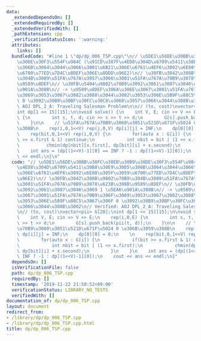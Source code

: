 ```yaml
---
data:
  _extendedDependsOn: []
  _extendedRequiredBy: []
  _extendedVerifiedWith: []
  _pathExtension: cpp
  _verificationStatusIcon: ':warning:'
  attributes:
    links: []
  bundledCode: "#line 1 \"dp/dp_006_TSP.cpp\"\n// \u5DE1\u56DE\u30BB\u30FC\u30EB\u30B9\
    \u30DE\u30F3\u554F\u984C (\u91CD\u307F\u4ED8\u304D\u6709\u5411\u30B0\u30E9\u30D5\
    \u306B\u3064\u3044\u3066\u3001\u6B21\u306E\u6761\u4EF6\u3092\u6E80\u305F\u3059\
    \u6700\u77ED\u7D4C\u8DEF\u306E\u8DDD\u96E2)\n// \u30FB\u3042\u308B\u9802\u70B9\
    \u304B\u3089\u51FA\u767A\u3057\u3066\u3001\u51FA\u767A\u70B9\u3078\u623B\u308B\
    \u9589\u8DEF\n// \u30FB\u5404\u9802\u70B9\u3092\u3061\u3087\u3046\u3069 1 \u5EA6\
    \u901A\u308B\n// -> \u9589\u8DEF\u306A\u306E\u3067\u3001\u51FA\u767A\u70B9\u306F\
    \u3069\u3053\u3067\u3082\u3088\u3044\u3002\u3053\u306E\u5B9F\u88C5\u3067\u306F\
    \ 0 \u3092\u30B9\u30BF\u30FC\u30C8\u3068\u3057\u3066\u3044\u308B\u3002\n// Verified:\
    \ AOJ DPL_2_A: Traveling Salesman Problem\n\n// (to, cost)\nvector<pii> G[20];\n\
    int dp[1 << 15][15];\n\nvoid solve() {\n    int V, E; cin >> V >> E;\n    rep(i,0,E)\
    \ {\n        int s, t, d; cin >> s >> t >> d;\n        G[s].push_back(pii(t, d));\n\
    \    }\n\n    // \u51FA\u767A\u70B9\u3060\u3051\u521D\u671F\u5024 0 \u306B\u3059\
    \u308B\n    rep(i,0,1<<V) rep(j,0,V) dp[i][j] = INF;\n    dp[0][0] = 0;\n    \n\
    \    rep(bit,0,1<<V) rep(i,0,V) {\n        for(auto x : G[i]) {\n            if(bit\
    \ >> x.first & 1) continue;\n            int nbit = bit | (1 << x.first);\n  \
    \          chmin(dp[nbit][x.first], dp[bit][i] + x.second);\n        }\n    }\n\
    \    int ans = (dp[(1<<V)-1][0] == INF ? -1 : dp[(1<<V)-1][0]);\n    cout << ans\
    \ << endl;\n}\n"
  code: "// \u5DE1\u56DE\u30BB\u30FC\u30EB\u30B9\u30DE\u30F3\u554F\u984C (\u91CD\u307F\
    \u4ED8\u304D\u6709\u5411\u30B0\u30E9\u30D5\u306B\u3064\u3044\u3066\u3001\u6B21\
    \u306E\u6761\u4EF6\u3092\u6E80\u305F\u3059\u6700\u77ED\u7D4C\u8DEF\u306E\u8DDD\
    \u96E2)\n// \u30FB\u3042\u308B\u9802\u70B9\u304B\u3089\u51FA\u767A\u3057\u3066\
    \u3001\u51FA\u767A\u70B9\u3078\u623B\u308B\u9589\u8DEF\n// \u30FB\u5404\u9802\u70B9\
    \u3092\u3061\u3087\u3046\u3069 1 \u5EA6\u901A\u308B\n// -> \u9589\u8DEF\u306A\u306E\
    \u3067\u3001\u51FA\u767A\u70B9\u306F\u3069\u3053\u3067\u3082\u3088\u3044\u3002\
    \u3053\u306E\u5B9F\u88C5\u3067\u306F 0 \u3092\u30B9\u30BF\u30FC\u30C8\u3068\u3057\
    \u3066\u3044\u308B\u3002\n// Verified: AOJ DPL_2_A: Traveling Salesman Problem\n\
    \n// (to, cost)\nvector<pii> G[20];\nint dp[1 << 15][15];\n\nvoid solve() {\n\
    \    int V, E; cin >> V >> E;\n    rep(i,0,E) {\n        int s, t, d; cin >> s\
    \ >> t >> d;\n        G[s].push_back(pii(t, d));\n    }\n\n    // \u51FA\u767A\
    \u70B9\u3060\u3051\u521D\u671F\u5024 0 \u306B\u3059\u308B\n    rep(i,0,1<<V) rep(j,0,V)\
    \ dp[i][j] = INF;\n    dp[0][0] = 0;\n    \n    rep(bit,0,1<<V) rep(i,0,V) {\n\
    \        for(auto x : G[i]) {\n            if(bit >> x.first & 1) continue;\n\
    \            int nbit = bit | (1 << x.first);\n            chmin(dp[nbit][x.first],\
    \ dp[bit][i] + x.second);\n        }\n    }\n    int ans = (dp[(1<<V)-1][0] ==\
    \ INF ? -1 : dp[(1<<V)-1][0]);\n    cout << ans << endl;\n}"
  dependsOn: []
  isVerificationFile: false
  path: dp/dp_006_TSP.cpp
  requiredBy: []
  timestamp: '2019-11-22 21:50:52+09:00'
  verificationStatus: LIBRARY_NO_TESTS
  verifiedWith: []
documentation_of: dp/dp_006_TSP.cpp
layout: document
redirect_from:
- /library/dp/dp_006_TSP.cpp
- /library/dp/dp_006_TSP.cpp.html
title: dp/dp_006_TSP.cpp
---
```

